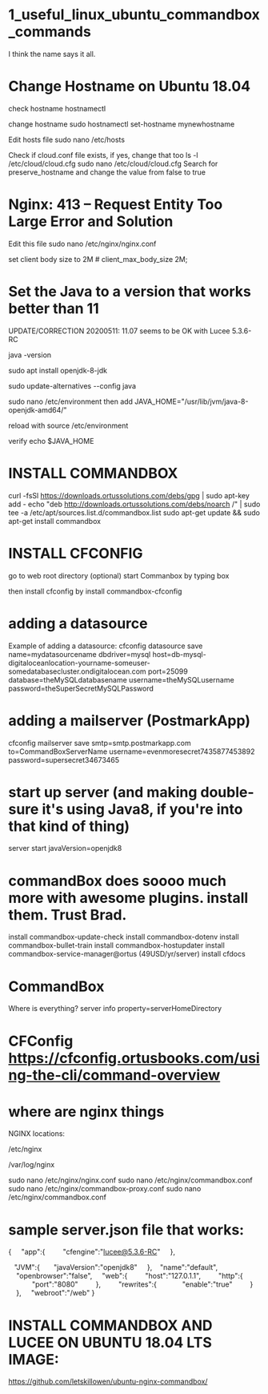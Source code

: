 # 1_useful_linux_ubuntu_commandbox_commands
I think the name says it all.

# Change Hostname on Ubuntu 18.04
 
 check hostname
 hostnamectl
 
 change hostname
 sudo hostnamectl set-hostname mynewhostname
 
 Edit hosts file
 sudo nano /etc/hosts
 
 Check if cloud.conf file exists, if yes, change that too
 ls -l /etc/cloud/cloud.cfg
 sudo nano /etc/cloud/cloud.cfg
 Search for preserve_hostname and change the value from false to true
 
 
# Nginx: 413 – Request Entity Too Large Error and Solution
Edit this file
sudo nano /etc/nginx/nginx.conf

set client body size to 2M #
client_max_body_size 2M;


# Set the Java to a version that works better than 11
UPDATE/CORRECTION 20200511: 11.07 seems to be OK with Lucee 5.3.6-RC

java -version

sudo apt install openjdk-8-jdk

sudo update-alternatives --config java

sudo nano /etc/environment
then add
JAVA_HOME="/usr/lib/jvm/java-8-openjdk-amd64/"

reload with 
source /etc/environment

verify
echo $JAVA_HOME

# INSTALL COMMANDBOX
curl -fsSl https://downloads.ortussolutions.com/debs/gpg | sudo apt-key add -
echo "deb http://downloads.ortussolutions.com/debs/noarch /" | sudo tee -a /etc/apt/sources.list.d/commandbox.list
sudo apt-get update && sudo apt-get install commandbox

# INSTALL CFCONFIG
go to web root directory (optional)
start Commanbox by typing
box

then install cfconfig by
install commandbox-cfconfig

# adding a datasource
Example of adding a datasource:
cfconfig datasource save name=mydatasourcename dbdriver=mysql host=db-mysql-digitaloceanlocation-yourname-someuser-somedatabasecluster.ondigitalocean.com port=25099 database=theMySQLdatabasename username=theMySQLusername password=theSuperSecretMySQLPassword

# adding a mailserver (PostmarkApp)
cfconfig mailserver save smtp=smtp.postmarkapp.com to=CommandBoxServerName username=evenmoresecret7435877453892 password=supersecret34673465

# start up server (and making double-sure it's using Java8, if you're into that kind of thing)
server start javaVersion=openjdk8


# commandBox does soooo much more with awesome plugins. install them. Trust Brad.
install commandbox-update-check
install commandbox-dotenv
install commandbox-bullet-train
install commandbox-hostupdater
install commandbox-service-manager@ortus   (49USD/yr/server)
install cfdocs




# CommandBox
Where is everything?
server info property=serverHomeDirectory



# CFConfig https://cfconfig.ortusbooks.com/using-the-cli/command-overview

# where are nginx things
NGINX locations:

/etc/nginx

/var/log/nginx

sudo nano /etc/nginx/nginx.conf
sudo nano /etc/nginx/commandbox.conf
sudo nano /etc/nginx/commandbox-proxy.conf
sudo nano /etc/nginx/commandbox.conf



# sample server.json file that works:

{
    "app":{
        "cfengine":"lucee@5.3.6-RC"
    },

   "JVM":{
      "javaVersion":"openjdk8"
    },
   "name":"default",
    "openbrowser":"false",
    "web":{
        "host":"127.0.1.1",
        "http":{
            "port":"8080"
        },
        "rewrites":{
            "enable":"true"
        }
    },
    "webroot":"/web"
}


# INSTALL COMMANDBOX AND LUCEE ON UBUNTU 18.04 LTS IMAGE:

https://github.com/letskillowen/ubuntu-nginx-commandbox/
